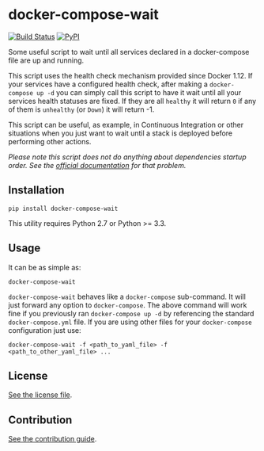 
# docker-compose-wait

[![Build Status](https://travis-ci.org/nicolas-van/docker-compose-wait.svg?branch=master)](https://travis-ci.org/nicolas-van/docker-compose-wait) 
[![PyPI](https://img.shields.io/pypi/v/docker-compose-wait.svg)](https://github.com/nicolas-van/docker-compose-wait)


Some useful script to wait until all services declared in a docker-compose file are up and running.

This script uses the health check mechanism provided since Docker 1.12. If your services have a configured health check, after making a `docker-compose up -d` you can simply call this script to have it wait until all your services health statuses are fixed. If they are all `healthy` it will return `0` if any of them is `unhealthy` (or `Down`) it will return -1.

This script can be useful, as example, in Continuous Integration or other situations when you just want to wait until a stack is deployed before performing other actions.

*Please note this script does not do anything about dependencies startup order. See the [official documentation](https://docs.docker.com/compose/startup-order/) for that problem.*

## Installation

```
pip install docker-compose-wait
```

This utility requires Python 2.7 or Python >= 3.3.

## Usage

It can be as simple as:

```
docker-compose-wait
```

`docker-compose-wait` behaves like a `docker-compose` sub-command. It will just forward any option to `docker-compose`. The above command will work fine if you previously ran `docker-compose up -d` by referencing the standard `docker-compose.yml` file. If you are using other files for your `docker-compose` configuration just use:

```
docker-compose-wait -f <path_to_yaml_file> -f <path_to_other_yaml_file> ...
```

## License

[See the license file](https://github.com/nicolas-van/docker-compose-wait/blob/master/LICENSE.md).

## Contribution

[See the contribution guide](https://github.com/nicolas-van/docker-compose-wait/blob/master/CONTRIBUTING.md).
